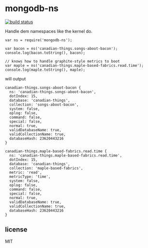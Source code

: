 # mongodb-ns

[![build status](https://secure.travis-ci.org/mongodb-js/ns.png)](http://travis-ci.org/mongodb-js/ns)

Handle dem namespaces like the kernel do.

```
var ns = require('mongodb-ns');

var bacon = ns('canadian-things.songs-aboot-bacon');
console.log(bacon.toString(), bacon);

// knows how to handle graphite-style metrics to boot
var maple = ns('canadian-things.maple-based-fabrics.read.time');
console.log(maple.toString(), maple);
```

will output

```
canadian-things.songs-aboot-bacon {
  ns: 'canadian-things.songs-aboot-bacon',
  dotIndex: 15,
  database: 'canadian-things',
  collection: 'songs-aboot-bacon',
  system: false,
  oplog: false,
  command: false,
  special: false,
  normal: true,
  validDatabaseName: true,
  validCollectionName: true,
  databaseHash: 23620443216
}

canadian-things.maple-based-fabrics.read.time {
  ns: 'canadian-things.maple-based-fabrics.read.time',
  dotIndex: 15,
  database: 'canadian-things',
  collection: 'maple-based-fabrics',
  metric: 'read',
  metricType: 'time',
  system: false,
  oplog: false,
  command: false,
  special: false,
  normal: true,
  validDatabaseName: true,
  validCollectionName: true,
  databaseHash: 23620443216
}
```


## license

MIT

